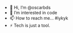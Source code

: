 - 👋 Hi, I’m @oscarbds
- 👀 I’m interested in code
- 📫 How to reach me... #iykyk
- ⚡ Tech is just a tool. 

<!---
oscarbds/oscarbds is a ✨ special ✨ repository because its `README.md` (this file) appears on your GitHub profile.
You can click the Preview link to take a look at your changes.
--->
